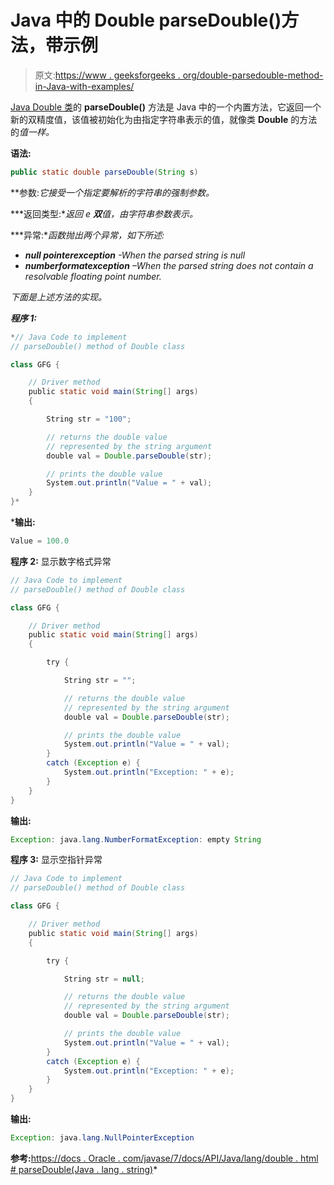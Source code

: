 # Java 中的 Double parseDouble()方法，带示例

> 原文:[https://www . geeksforgeeks . org/double-parsedouble-method-in-Java-with-examples/](https://www.geeksforgeeks.org/double-parsedouble-method-in-java-with-examples/)

[Java Double 类](https://www.geeksforgeeks.org/java-lang-double-class-java/)的 **parseDouble()** 方法是 Java 中的一个内置方法，它返回一个新的双精度值，该值被初始化为由指定字符串表示的值，就像类 **Double** 的方法的*值一样。*

**语法:**

```java
public static double parseDouble(String s)
```

**参数:**它接受一个指定要解析的字符串的强制参数*。*

***返回类型:**返回 e **双**值，由字符串参数表示。*

***异常:**函数抛出两个异常，如下所述:*

*   ***null pointerexception** -When the parsed string is null*
*   ***numberformatexception** –When the parsed string does not contain a resolvable floating point number.*

*下面是上述方法的实现。*

***程序 1:***

```java
*// Java Code to implement
// parseDouble() method of Double class

class GFG {

    // Driver method
    public static void main(String[] args)
    {

        String str = "100";

        // returns the double value
        // represented by the string argument
        double val = Double.parseDouble(str);

        // prints the double value
        System.out.println("Value = " + val);
    }
}*
```

***输出:**

```java
Value = 100.0

```

**程序 2:** 显示数字格式异常

```java
// Java Code to implement
// parseDouble() method of Double class

class GFG {

    // Driver method
    public static void main(String[] args)
    {

        try {

            String str = "";

            // returns the double value
            // represented by the string argument
            double val = Double.parseDouble(str);

            // prints the double value
            System.out.println("Value = " + val);
        }
        catch (Exception e) {
            System.out.println("Exception: " + e);
        }
    }
}
```

**输出:**

```java
Exception: java.lang.NumberFormatException: empty String

```

**程序 3:** 显示空指针异常

```java
// Java Code to implement
// parseDouble() method of Double class

class GFG {

    // Driver method
    public static void main(String[] args)
    {

        try {

            String str = null;

            // returns the double value
            // represented by the string argument
            double val = Double.parseDouble(str);

            // prints the double value
            System.out.println("Value = " + val);
        }
        catch (Exception e) {
            System.out.println("Exception: " + e);
        }
    }
}
```

**输出:**

```java
Exception: java.lang.NullPointerException

```

**参考:**[https://docs . Oracle . com/javase/7/docs/API/Java/lang/double . html # parseDouble(Java . lang . string)](https://docs.oracle.com/javase/7/docs/api/java/lang/Double.html#parseDouble(java.lang.String))*